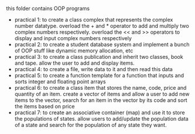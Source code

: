 this folder contains OOP programs

- practical 1: to create a class complex that represents the complex number datatype. overload the + and * operator to add and multiply two complex numbers respectively. overload the << and >> operators to display and input complex numbers respectively
- practical 2: to create a student database system and implement a bunch of OOP stuff like dynamic memory allocation, etc
- practical 3: to create a class publication and inherit two classes, book and tape. allow the user to add and display items.
- practical 4: to create a file, write data to it and then read this data
- practical 5: to create a function template for a function that inputs and sorts integer and floating point arrays
- practical 6: to create a class item that stores the name, code, price and quantity of an item. create a vector of items and allow a user to add new items to the vector, search for an item in the vector by its code and sort the items based on price
- practical 7: to create an associative container (map) and use it to store the populations of states. allow users to add/update the population data of a state and search for the population of any state they want.
